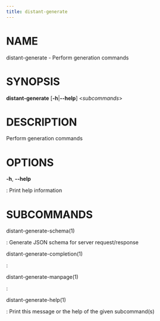 ```yaml
---
title: distant-generate
---
```


# NAME

distant-generate - Perform generation commands

# SYNOPSIS

**distant-generate** \[**-h**\|**\--help**\] \<*subcommands*\>

# DESCRIPTION

Perform generation commands

# OPTIONS

**-h**, **\--help**

:   Print help information

# SUBCOMMANDS

distant-generate-schema(1)

:   Generate JSON schema for server request/response

distant-generate-completion(1)

:   

distant-generate-manpage(1)

:   

distant-generate-help(1)

:   Print this message or the help of the given subcommand(s)
